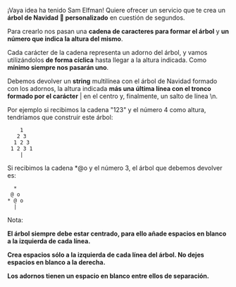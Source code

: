 ¡Vaya idea ha tenido Sam Elfman! Quiere ofrecer un servicio que te crea un **árbol de Navidad 🎄 personalizado** en cuestión de segundos.

Para crearlo nos pasan una **cadena de caracteres para formar el árbol** y **un número que indica la altura del mismo**.

Cada carácter de la cadena representa un adorno del árbol, y vamos utilizándolos **de forma cíclica** hasta llegar a la altura indicada. Como **mínimo siempre nos pasarán uno**.

Debemos devolver un **string** multilínea con el árbol de Navidad formado con los adornos, la altura indicada **más una última línea con el tronco formado por el carácter** | en el centro y, finalmente, un salto de línea \n.

Por ejemplo si recibimos la cadena "123" y el número 4 como altura, tendríamos que construir este árbol:

```
    1
   2 3
  1 2 3
 1 2 3 1
    |
```

Si recibimos la cadena *@o y el número 3, el árbol que debemos devolver es:
```
  *
 @ o
* @ o
  |
```

Nota:

**El árbol siempre debe estar centrado, para ello añade espacios en blanco a la izquierda de cada línea.**

**Crea espacios sólo a la izquierda de cada línea del árbol. No dejes espacios en blanco a la derecha.**

**Los adornos tienen un espacio en blanco entre ellos de separación.**